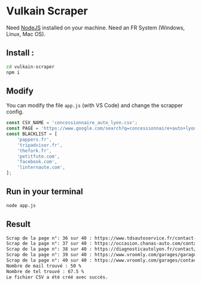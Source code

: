 # Vulkain Scraper  

Need [NodeJS](https://nodejs.org/en/download/current) installed on your machine.
Need an FR System (Windows, Linux, Mac OS).
## Install :
```bash
cd vulkain-scraper
npm i 
```
## Modify
You can modify the file ```app.js``` (with VS Code) and change the scrapper config.
```javascript
const CSV_NAME = 'concessionnaire_auto_lyon.csv';
const PAGE = 'https://www.google.com/search?q=concessionnaire+auto+lyon+inurl%3Acontact';
const BLACKLIST = [
    'pappers.fr',
    'tripadvisor.fr',
    'thefork.fr',
    'petitfute.com',
    'facebook.com',
    'linternaute.com',
];
```
## Run in your terminal
```bash
node app.js
```
## Result

```bash
Scrap de la page n°: 36 sur 40 : https://www.tdsautoservice.fr/contact-garage-auto-rillieux-la-pape.html
Scrap de la page n°: 37 sur 40 : https://occasion.chanas-auto.com/contact.html
Scrap de la page n°: 38 sur 40 : https://diagnosticautolyon.fr/contact/
Scrap de la page n°: 39 sur 40 : https://www.vroomly.com/garages/garage-auto-contact-38400-cachin/
Scrap de la page n°: 40 sur 40 : https://www.vroomly.com/garages/contact-auto-92230-jaures/
Nombre de mail trouvé : 50 %
Nombre de tel trouvé : 67.5 %
Le fichier CSV a été créé avec succès.
```

